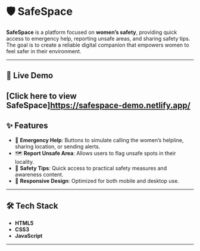# 🛡️ SafeSpace

**SafeSpace** is a platform focused on **women’s safety**, providing quick access to emergency help, reporting unsafe areas, and sharing safety tips.  
The goal is to create a reliable digital companion that empowers women to feel safer in their environment.  

---

## 🔗 Live Demo
[Click here to view SafeSpace]https://safespace-demo.netlify.app/
---



## ✨ Features
- 🚨 **Emergency Help**: Buttons to simulate calling the women’s helpline, sharing location, or sending alerts.  
- 🗺️ **Report Unsafe Area**: Allows users to flag unsafe spots in their locality.  
- 📖 **Safety Tips**: Quick access to practical safety measures and awareness content.  
- 📱 **Responsive Design**: Optimized for both mobile and desktop use.  

---

## 🛠️ Tech Stack
- **HTML5**  
- **CSS3**  
- **JavaScript**  

---

